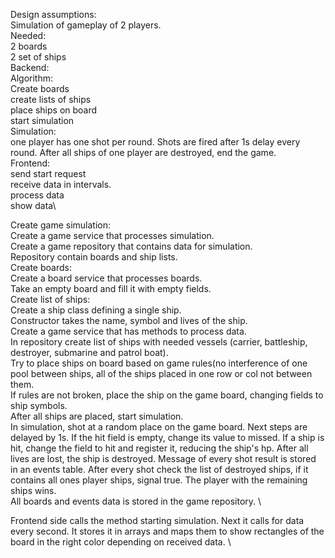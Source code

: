 Design assumptions:\
Simulation of gameplay of 2 players.\
Needed:\
2 boards\
2 set of ships\
Backend:\
Algorithm:\
Create boards\
create lists of ships\
place ships on board\
start simulation\
Simulation:\
one player has one shot per round. Shots are fired after 1s delay every round. After all ships of one player are destroyed, end the game.\
Frontend:\
send start request\
receive data in intervals.\
process data\
show data\

Create game simulation:\
Create a game service that processes simulation.\
Create a game repository that contains data for simulation.\
Repository contain boards and ship lists.\
Create boards:\
Create a board service that processes boards.\
Take an empty board and fill it with empty fields.\
Create list of ships:\
Create a ship class defining a single ship.\
Constructor takes the name, symbol and lives of the ship.\
Create a game service that has methods to process data.\
In repository create list of ships with needed vessels (carrier, battleship, destroyer, submarine and patrol boat).\
Try to place ships on board based on game rules(no interference of one pool between ships, all of the ships placed in one row or col not between them.\
If rules are not broken, place the ship on the game board, changing fields to ship symbols.\
After all ships are placed, start simulation.\
In simulation, shot at a random place on the game board. Next steps are delayed by 1s. If the hit field is empty, change its value to missed. If a ship is hit, change the field to hit and register it, reducing the ship's hp. After all lives are lost, the ship is destroyed. Message of every shot result is stored in an events table. After every shot check the list of destroyed ships, if it contains all ones player ships, signal true. The player with the remaining ships wins.\
All boards and events data is stored in the game repository. \

Frontend side calls the method starting simulation. Next it calls for data every second. It stores it in arrays and maps them to show rectangles of the board in the right color depending on received data. \
